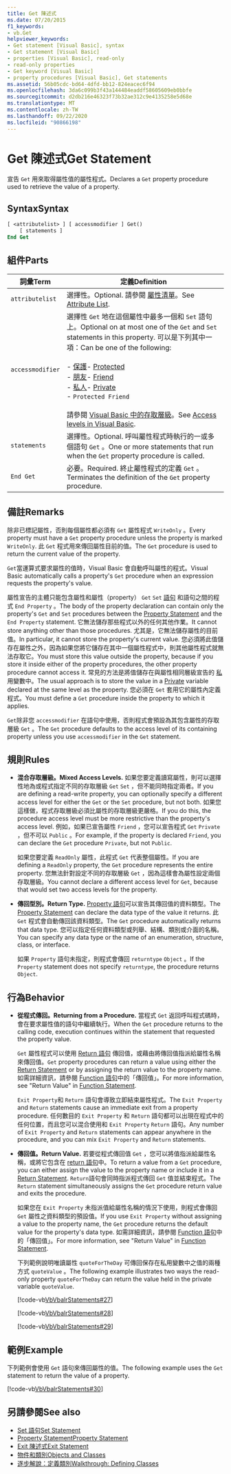 ```yaml
---
title: Get 陳述式
ms.date: 07/20/2015
f1_keywords:
- vb.Get
helpviewer_keywords:
- Get statement [Visual Basic], syntax
- Get statement [Visual Basic]
- properties [Visual Basic], read-only
- read-only properties
- Get keyword [Visual Basic]
- property procedures [Visual Basic], Get statements
ms.assetid: 56b05cdc-bd64-4dfd-bb12-824eacec6f94
ms.openlocfilehash: 3da6c099b3f43a144484eaddf58605609eb0bbfe
ms.sourcegitcommit: d2db216e46323f73b32ae312c9e4135258e5d68e
ms.translationtype: MT
ms.contentlocale: zh-TW
ms.lasthandoff: 09/22/2020
ms.locfileid: "90866198"
---
```

# <a name="get-statement"></a><span data-ttu-id="7615a-102">Get 陳述式</span><span class="sxs-lookup"><span data-stu-id="7615a-102">Get Statement</span></span>

<span data-ttu-id="7615a-103">宣告 `Get` 用來取得屬性值的屬性程式。</span><span class="sxs-lookup"><span data-stu-id="7615a-103">Declares a `Get` property procedure used to retrieve the value of a property.</span></span>  
  
## <a name="syntax"></a><span data-ttu-id="7615a-104">Syntax</span><span class="sxs-lookup"><span data-stu-id="7615a-104">Syntax</span></span>  
  
```vb  
[ <attributelist> ] [ accessmodifier ] Get()  
    [ statements ]  
End Get  
```  
  
## <a name="parts"></a><span data-ttu-id="7615a-105">組件</span><span class="sxs-lookup"><span data-stu-id="7615a-105">Parts</span></span>  
  
|<span data-ttu-id="7615a-106">詞彙</span><span class="sxs-lookup"><span data-stu-id="7615a-106">Term</span></span>|<span data-ttu-id="7615a-107">定義</span><span class="sxs-lookup"><span data-stu-id="7615a-107">Definition</span></span>|  
|---|---|  
|`attributelist`|<span data-ttu-id="7615a-108">選擇性。</span><span class="sxs-lookup"><span data-stu-id="7615a-108">Optional.</span></span> <span data-ttu-id="7615a-109">請參閱 [屬性清單](attribute-list.md)。</span><span class="sxs-lookup"><span data-stu-id="7615a-109">See [Attribute List](attribute-list.md).</span></span>|  
|`accessmodifier`|<span data-ttu-id="7615a-110">選擇性 `Get` 地在這個屬性中最多一個和 `Set` 語句上。</span><span class="sxs-lookup"><span data-stu-id="7615a-110">Optional on at most one of the `Get` and `Set` statements in this property.</span></span> <span data-ttu-id="7615a-111">可以是下列其中一項：</span><span class="sxs-lookup"><span data-stu-id="7615a-111">Can be one of the following:</span></span><br /><br /> <span data-ttu-id="7615a-112">-   [保護](../modifiers/protected.md)</span><span class="sxs-lookup"><span data-stu-id="7615a-112">-   [Protected](../modifiers/protected.md)</span></span><br /><span data-ttu-id="7615a-113">-   [朋友](../modifiers/friend.md)</span><span class="sxs-lookup"><span data-stu-id="7615a-113">-   [Friend](../modifiers/friend.md)</span></span><br /><span data-ttu-id="7615a-114">-   [私人](../modifiers/private.md)</span><span class="sxs-lookup"><span data-stu-id="7615a-114">-   [Private](../modifiers/private.md)</span></span><br />-   `Protected Friend`<br /><br /> <span data-ttu-id="7615a-115">請參閱 [Visual Basic 中的存取層級](../../programming-guide/language-features/declared-elements/access-levels.md)。</span><span class="sxs-lookup"><span data-stu-id="7615a-115">See [Access levels in Visual Basic](../../programming-guide/language-features/declared-elements/access-levels.md).</span></span>|  
|`statements`|<span data-ttu-id="7615a-116">選擇性。</span><span class="sxs-lookup"><span data-stu-id="7615a-116">Optional.</span></span> <span data-ttu-id="7615a-117">呼叫屬性程式時執行的一或多個語句 `Get` 。</span><span class="sxs-lookup"><span data-stu-id="7615a-117">One or more statements that run when the `Get` property procedure is called.</span></span>|  
|`End Get`|<span data-ttu-id="7615a-118">必要。</span><span class="sxs-lookup"><span data-stu-id="7615a-118">Required.</span></span> <span data-ttu-id="7615a-119">終止屬性程式的定義 `Get` 。</span><span class="sxs-lookup"><span data-stu-id="7615a-119">Terminates the definition of the `Get` property procedure.</span></span>|  
  
## <a name="remarks"></a><span data-ttu-id="7615a-120">備註</span><span class="sxs-lookup"><span data-stu-id="7615a-120">Remarks</span></span>  

 <span data-ttu-id="7615a-121">除非已標記屬性，否則每個屬性都必須有 `Get` 屬性程式 `WriteOnly` 。</span><span class="sxs-lookup"><span data-stu-id="7615a-121">Every property must have a `Get` property procedure unless the property is marked `WriteOnly`.</span></span> <span data-ttu-id="7615a-122">此 `Get` 程式用來傳回屬性目前的值。</span><span class="sxs-lookup"><span data-stu-id="7615a-122">The `Get` procedure is used to return the current value of the property.</span></span>  
  
 <span data-ttu-id="7615a-123">`Get`當運算式要求屬性的值時，Visual Basic 會自動呼叫屬性的程式。</span><span class="sxs-lookup"><span data-stu-id="7615a-123">Visual Basic automatically calls a property's `Get` procedure when an expression requests the property's value.</span></span>  
  
 <span data-ttu-id="7615a-124">屬性宣告的主體只能包含屬性和屬性（property） `Get` `Set` [語句](property-statement.md) 和語句之間的程式 `End Property` 。</span><span class="sxs-lookup"><span data-stu-id="7615a-124">The body of the property declaration can contain only the property's `Get` and `Set` procedures between the [Property Statement](property-statement.md) and the `End Property` statement.</span></span> <span data-ttu-id="7615a-125">它無法儲存那些程式以外的任何其他作業。</span><span class="sxs-lookup"><span data-stu-id="7615a-125">It cannot store anything other than those procedures.</span></span> <span data-ttu-id="7615a-126">尤其是，它無法儲存屬性的目前值。</span><span class="sxs-lookup"><span data-stu-id="7615a-126">In particular, it cannot store the property's current value.</span></span> <span data-ttu-id="7615a-127">您必須將此值儲存在屬性之外，因為如果您將它儲存在其中一個屬性程式中，則其他屬性程式就無法存取它。</span><span class="sxs-lookup"><span data-stu-id="7615a-127">You must store this value outside the property, because if you store it inside either of the property procedures, the other property procedure cannot access it.</span></span> <span data-ttu-id="7615a-128">常見的方法是將值儲存在與屬性相同層級宣告的 [私](../modifiers/private.md) 用變數中。</span><span class="sxs-lookup"><span data-stu-id="7615a-128">The usual approach is to store the value in a [Private](../modifiers/private.md) variable declared at the same level as the property.</span></span> <span data-ttu-id="7615a-129">您必須在 `Get` 套用它的屬性內定義程式。</span><span class="sxs-lookup"><span data-stu-id="7615a-129">You must define a `Get` procedure inside the property to which it applies.</span></span>  
  
 <span data-ttu-id="7615a-130">`Get`除非您 `accessmodifier` 在語句中使用，否則程式會預設為其包含屬性的存取層級 `Get` 。</span><span class="sxs-lookup"><span data-stu-id="7615a-130">The `Get` procedure defaults to the access level of its containing property unless you use `accessmodifier` in the `Get` statement.</span></span>  
  
## <a name="rules"></a><span data-ttu-id="7615a-131">規則</span><span class="sxs-lookup"><span data-stu-id="7615a-131">Rules</span></span>  
  
- <span data-ttu-id="7615a-132">**混合存取層級。**</span><span class="sxs-lookup"><span data-stu-id="7615a-132">**Mixed Access Levels.**</span></span> <span data-ttu-id="7615a-133">如果您要定義讀寫屬性，則可以選擇性地為或程式指定不同的存取層級 `Get` `Set` ，但不能同時指定兩者。</span><span class="sxs-lookup"><span data-stu-id="7615a-133">If you are defining a read-write property, you can optionally specify a different access level for either the `Get` or the `Set` procedure, but not both.</span></span> <span data-ttu-id="7615a-134">如果您這樣做，程式存取層級必須比屬性的存取層級更嚴格。</span><span class="sxs-lookup"><span data-stu-id="7615a-134">If you do this, the procedure access level must be more restrictive than the property's access level.</span></span> <span data-ttu-id="7615a-135">例如，如果已宣告屬性 `Friend` ，您可以宣告程式 `Get` `Private` ，但不可以 `Public` 。</span><span class="sxs-lookup"><span data-stu-id="7615a-135">For example, if the property is declared `Friend`, you can declare the `Get` procedure `Private`, but not `Public`.</span></span>  
  
     <span data-ttu-id="7615a-136">如果您要定義 `ReadOnly` 屬性，此程式 `Get` 代表整個屬性。</span><span class="sxs-lookup"><span data-stu-id="7615a-136">If you are defining a `ReadOnly` property, the `Get` procedure represents the entire property.</span></span> <span data-ttu-id="7615a-137">您無法針對設定不同的存取層級 `Get` ，因為這樣會為屬性設定兩個存取層級。</span><span class="sxs-lookup"><span data-stu-id="7615a-137">You cannot declare a different access level for `Get`, because that would set two access levels for the property.</span></span>  
  
- <span data-ttu-id="7615a-138">**傳回型別。**</span><span class="sxs-lookup"><span data-stu-id="7615a-138">**Return Type.**</span></span> <span data-ttu-id="7615a-139">[Property 語句](property-statement.md)可以宣告其傳回值的資料類型。</span><span class="sxs-lookup"><span data-stu-id="7615a-139">The [Property Statement](property-statement.md) can declare the data type of the value it returns.</span></span> <span data-ttu-id="7615a-140">此 `Get` 程式會自動傳回該資料類型。</span><span class="sxs-lookup"><span data-stu-id="7615a-140">The `Get` procedure automatically returns that data type.</span></span> <span data-ttu-id="7615a-141">您可以指定任何資料類型或列舉、結構、類別或介面的名稱。</span><span class="sxs-lookup"><span data-stu-id="7615a-141">You can specify any data type or the name of an enumeration, structure, class, or interface.</span></span>  
  
     <span data-ttu-id="7615a-142">如果 `Property` 語句未指定，則程式會傳回 `returntype` `Object` 。</span><span class="sxs-lookup"><span data-stu-id="7615a-142">If the `Property` statement does not specify `returntype`, the procedure returns `Object`.</span></span>  
  
## <a name="behavior"></a><span data-ttu-id="7615a-143">行為</span><span class="sxs-lookup"><span data-stu-id="7615a-143">Behavior</span></span>  
  
- <span data-ttu-id="7615a-144">**從程式傳回。**</span><span class="sxs-lookup"><span data-stu-id="7615a-144">**Returning from a Procedure.**</span></span> <span data-ttu-id="7615a-145">當程式 `Get` 返回呼叫程式碼時，會在要求屬性值的語句中繼續執行。</span><span class="sxs-lookup"><span data-stu-id="7615a-145">When the `Get` procedure returns to the calling code, execution continues within the statement that requested the property value.</span></span>  
  
     <span data-ttu-id="7615a-146">`Get` 屬性程式可以使用 [Return 語句](return-statement.md) 傳回值，或藉由將傳回值指派給屬性名稱來傳回值。</span><span class="sxs-lookup"><span data-stu-id="7615a-146">`Get` property procedures can return a value using either the [Return Statement](return-statement.md) or by assigning the return value to the property name.</span></span> <span data-ttu-id="7615a-147">如需詳細資訊，請參閱 [Function 語句](function-statement.md)中的「傳回值」。</span><span class="sxs-lookup"><span data-stu-id="7615a-147">For more information, see "Return Value" in [Function Statement](function-statement.md).</span></span>  
  
     <span data-ttu-id="7615a-148">`Exit Property`和 `Return` 語句會導致立即結束屬性程式。</span><span class="sxs-lookup"><span data-stu-id="7615a-148">The `Exit Property` and `Return` statements cause an immediate exit from a property procedure.</span></span> <span data-ttu-id="7615a-149">任何數目的 `Exit Property` 和 `Return` 語句都可以出現在程式中的任何位置，而且您可以混合使用和 `Exit Property` `Return` 語句。</span><span class="sxs-lookup"><span data-stu-id="7615a-149">Any number of `Exit Property` and `Return` statements can appear anywhere in the procedure, and you can mix `Exit Property` and `Return` statements.</span></span>  
  
- <span data-ttu-id="7615a-150">**傳回值。**</span><span class="sxs-lookup"><span data-stu-id="7615a-150">**Return Value.**</span></span> <span data-ttu-id="7615a-151">若要從程式傳回值 `Get` ，您可以將值指派給屬性名稱，或將它包含在 [return 語句](return-statement.md)中。</span><span class="sxs-lookup"><span data-stu-id="7615a-151">To return a value from a `Get` procedure, you can either assign the value to the property name or include it in a [Return Statement](return-statement.md).</span></span> <span data-ttu-id="7615a-152">`Return`語句會同時指派程式傳回 `Get` 值並結束程式。</span><span class="sxs-lookup"><span data-stu-id="7615a-152">The `Return` statement simultaneously assigns the `Get` procedure return value and exits the procedure.</span></span>  
  
     <span data-ttu-id="7615a-153">如果您在 `Exit Property` 未指派值給屬性名稱的情況下使用，則程式會傳回 `Get` 屬性之資料類型的預設值。</span><span class="sxs-lookup"><span data-stu-id="7615a-153">If you use `Exit Property` without assigning a value to the property name, the `Get` procedure returns the default value for the property's data type.</span></span> <span data-ttu-id="7615a-154">如需詳細資訊，請參閱 [Function 語句](function-statement.md)中的「傳回值」。</span><span class="sxs-lookup"><span data-stu-id="7615a-154">For more information, see "Return Value" in [Function Statement](function-statement.md).</span></span>  
  
     <span data-ttu-id="7615a-155">下列範例說明唯讀屬性 `quoteForTheDay` 可傳回保存在私用變數中之值的兩種方式 `quoteValue` 。</span><span class="sxs-lookup"><span data-stu-id="7615a-155">The following example illustrates two ways the read-only property `quoteForTheDay` can return the value held in the private variable `quoteValue`.</span></span>  
  
     [!code-vb[VbVbalrStatements#27](~/samples/snippets/visualbasic/VS_Snippets_VBCSharp/VbVbalrStatements/VB/Class1.vb#27)]  
  
     [!code-vb[VbVbalrStatements#28](~/samples/snippets/visualbasic/VS_Snippets_VBCSharp/VbVbalrStatements/VB/Class1.vb#28)]  
  
     [!code-vb[VbVbalrStatements#29](~/samples/snippets/visualbasic/VS_Snippets_VBCSharp/VbVbalrStatements/VB/Class1.vb#29)]  
  
## <a name="example"></a><span data-ttu-id="7615a-156">範例</span><span class="sxs-lookup"><span data-stu-id="7615a-156">Example</span></span>  

 <span data-ttu-id="7615a-157">下列範例會使用 `Get` 語句來傳回屬性的值。</span><span class="sxs-lookup"><span data-stu-id="7615a-157">The following example uses the `Get` statement to return the value of a property.</span></span>  
  
 [!code-vb[VbVbalrStatements#30](~/samples/snippets/visualbasic/VS_Snippets_VBCSharp/VbVbalrStatements/VB/Class1.vb#30)]  
  
## <a name="see-also"></a><span data-ttu-id="7615a-158">另請參閱</span><span class="sxs-lookup"><span data-stu-id="7615a-158">See also</span></span>

- [<span data-ttu-id="7615a-159">Set 語句</span><span class="sxs-lookup"><span data-stu-id="7615a-159">Set Statement</span></span>](set-statement.md)
- [<span data-ttu-id="7615a-160">Property Statement</span><span class="sxs-lookup"><span data-stu-id="7615a-160">Property Statement</span></span>](property-statement.md)
- [<span data-ttu-id="7615a-161">Exit 陳述式</span><span class="sxs-lookup"><span data-stu-id="7615a-161">Exit Statement</span></span>](exit-statement.md)
- [<span data-ttu-id="7615a-162">物件和類別</span><span class="sxs-lookup"><span data-stu-id="7615a-162">Objects and Classes</span></span>](../../programming-guide/language-features/objects-and-classes/index.md)
- [<span data-ttu-id="7615a-163">逐步解說：定義類別</span><span class="sxs-lookup"><span data-stu-id="7615a-163">Walkthrough: Defining Classes</span></span>](../../programming-guide/language-features/objects-and-classes/walkthrough-defining-classes.md)
